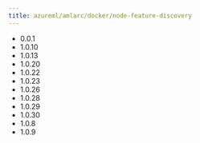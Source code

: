 ```yaml
---
title: azureml/amlarc/docker/node-feature-discovery
---
```

- 0.0.1
- 1.0.10
- 1.0.13
- 1.0.20
- 1.0.22
- 1.0.23
- 1.0.26
- 1.0.28
- 1.0.29
- 1.0.30
- 1.0.8
- 1.0.9
